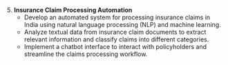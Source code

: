 5. **Insurance Claim Processing Automation**
   - Develop an automated system for processing insurance claims in India using natural language processing (NLP) and machine learning.
   - Analyze textual data from insurance claim documents to extract relevant information and classify claims into different categories.
   - Implement a chatbot interface to interact with policyholders and streamline the claims processing workflow.